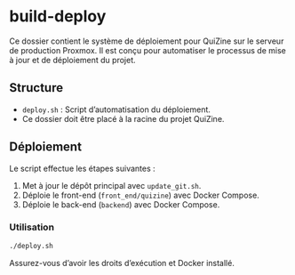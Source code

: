 # build-deploy

Ce dossier contient le système de déploiement pour QuiZine sur le serveur de production Proxmox.
Il est conçu pour automatiser le processus de mise à jour et de déploiement du projet.

## Structure

- `deploy.sh` : Script d’automatisation du déploiement.
- Ce dossier doit être placé à la racine du projet QuiZine.

## Déploiement

Le script effectue les étapes suivantes :
1. Met à jour le dépôt principal avec `update_git.sh`.
2. Déploie le front-end (`front_end/quizine`) avec Docker Compose.
3. Déploie le back-end (`backend`) avec Docker Compose.

### Utilisation

```bash
./deploy.sh
```

Assurez-vous d’avoir les droits d’exécution et Docker installé.
